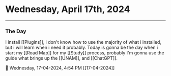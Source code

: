# Wednesday, April 17th, 2024
---
### The Day
I install [[Plugins]], i don't know how to use the majority of what i installed, but i will learn when i need it probably.
Today is gonna be the day when i start my [[Road Map]] for my [[Study]] process, probably I'm gonna use the guide what brings up the [[UNAM]], and [[ChatGPT]].
🍅 Wednesday, 17-04-2024, 4:54 PM [[17-04-2024]]
